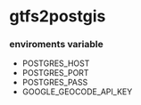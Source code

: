# gtfs2postgis


### enviroments variable

- POSTGRES_HOST
- POSTGRES_PORT
- POSTGRES_PASS
- GOOGLE_GEOCODE_API_KEY
